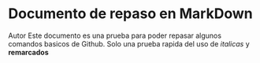 # Documento de repaso en MarkDown 

Autor
Este documento es una prueba para poder repasar algunos comandos basicos de Github.
Solo una prueba rapida del uso de *italicas* y **remarcados**

